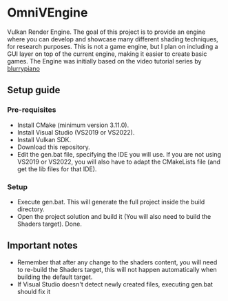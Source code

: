 # OmniVEngine
Vulkan Render Engine. The goal of this project is to provide an engine where you can develop and showcase many different shading techniques, for research purposes.
This is not a game engine, but I plan on including a GUI layer on top of the current engine, making it easier to create basic games.
The Engine was initially based on the video tutorial series by [blurrypiano](https://github.com/blurrypiano/littleVulkanEngine)

## Setup guide
### Pre-requisites
- Install CMake (minimum version 3.11.0).
- Install Visual Studio (VS2019 or VS2022).
- Install Vulkan SDK.
- Download this repository.
- Edit the gen.bat file, specifying the IDE you will use. If you are not using VS2019 or VS2022, you will also have to adapt the CMakeLists file (and get the lib files for that IDE).

### Setup
- Execute gen.bat. This will generate the full project inside the build directory.
- Open the project solution and build it (You will also need to build the Shaders target). Done.

## Important notes
- Remember that after any change to the shaders content, you will need to re-build the Shaders target, this will not happen automatically when building the default target.
- If Visual Studio doesn't detect newly created files, executing gen.bat should fix it
